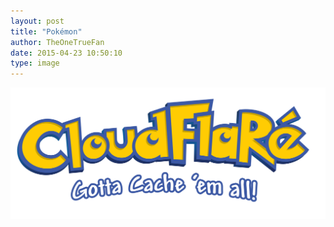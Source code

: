 ```yaml
---
layout: post
title: "Pokémon"
author: TheOneTrueFan
date: 2015-04-23 10:50:10
type: image
---
```


![](/images/posts/2015-04-23-pokemon/01.png)
